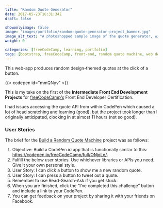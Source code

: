 ```yaml
---
title: "Random Quote Generator"
date: 2017-05-23T16:31:34Z
draft: false

showonlyimage: false
image: "images/portfolio/random-quote-generator-project_banner.jpg"
image_alt_text: "A photoshopped sample image of the quote generator, with a quote from Moby displayed."
weight: 0

categories: [freeCodeCamp, learning, portfolio]
tags: [bootstrap, freeCodeCamp, front-end, random quote machine, web dev, CSS, jQuery, HTML]
---
```


This web-app produces random design-themed quotes at the click of a button.

<!--more-->

{{< codepen id="mmQNyv" >}}

This is my take on the first of the **Intermediate Front End Development Projects** for [freeCodeCamp's](http://freeCodeCamp.org/) Front End Developer Certification.

I had issues accessing the quote API from within CodePen which caused a lot of head scratching and learning (good), but the project took longer than I originally anticipated, clocking in at almost 11 hours (not so good).

### User Stories

The brief for the [Build a Random Quote Machine](https://learn.freecodecamp.org/front-end-libraries/front-end-libraries-projects/build-a-random-quote-machine) project was as follows:

1. Objective: Build a CodePen.io app that is functionally similar to this: https://codepen.io/freeCodeCamp/full/ONjoLe/.
2. Fulfill the below user stories. Use whichever libraries or APIs you need. Give it your own personal style.
3. User Story: I can click a button to show me a new random quote.
4. User Story: I can press a button to tweet out a quote.
5. Remember to use Read-Search-Ask if you get stuck.
6. When you are finished, click the “I’ve completed this challenge” button and include a link to your CodePen.
7. You can get feedback on your project by sharing it with your friends on Facebook.
